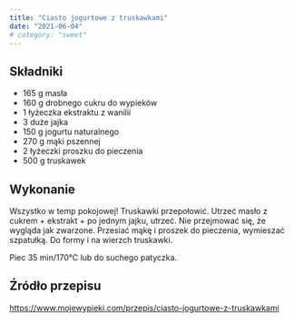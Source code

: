 ```yaml
---
title: "Ciasto jogurtowe z truskawkami"
date: "2021-06-04"
# category: "sweet"
---
```


## Składniki

- 165 g masła
- 160 g drobnego cukru do wypieków
- 1 łyżeczka ekstraktu z wanilii
- 3 duże jajka
- 150 g jogurtu naturalnego
- 270 g mąki pszennej
- 2 łyżeczki proszku do pieczenia
- 500 g truskawek

## Wykonanie

Wszystko w temp pokojowej! Truskawki przepołowić. Utrzeć masło z cukrem + ekstrakt + po jednym jajku, utrzeć. Nie przejmować się, że wygląda jak zwarzone. Przesiać mąkę i proszek do pieczenia, wymieszać szpatułką. Do formy i na wierzch truskawki.

Piec 35 min/170°C lub do suchego patyczka.

## Źródło przepisu

<https://www.mojewypieki.com/przepis/ciasto-jogurtowe-z-truskawkami>
